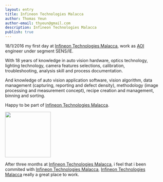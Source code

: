 ```yaml
---
layout: entry
title: Infineon Technologies Malacca
author: Thomas Yeun
author-email: thyeun@gmail.com
description: Infineon Technologies Malacca
publish: true
---
```



18/1/2016 my first day at [Infineon Technologies Malacca], work as [AOI] engineer under segment SENS/IE. 

With 18 years of knowledge in auto vision hardware, optics technology, lighting technology, camera features selections, calibration, troubleshooting, analysis skill and process documentation. 

And knowledge of auto vision application software, vision algorithm, data management (capturing, reporting and defect density), methodology (image processing and measurement concept), recipe creation and management, binning and sorting. 

Happy to be part of [Infineon Technologies Malacca].

<img src=" https://www.infineon.com/export/system/modules/com.infineon.corporatewebsite.frontend/resources/images/logo-desktop-en.png" style="margin: 0 auto; width: 150px;" />

After three months at [Infineon Technologies Malacca], i feel that i been commited with [Infineon Technologies Malacca], [Infineon Technologies Malacca] really a great place to work.

[Infineon Technologies Malacca]: http://www.infineon.com/
[AOI]: https://en.wikipedia.org/wiki/Automated_optical_inspection





